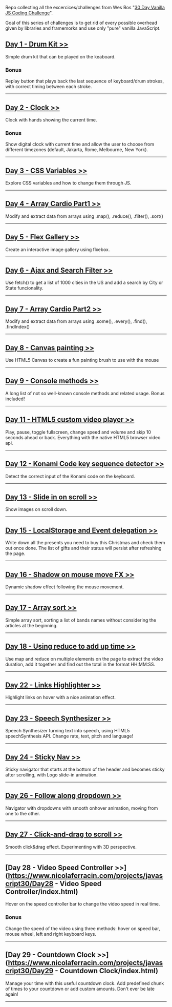 Repo collecting all the excercices/challenges from Wes Bos "[30 Day Vanilla JS Coding Challenge](https://javascript30.com/)".

Goal of this series of challenges is to get rid of every possible overhead given by libraries and framemorks and use only "pure" vanilla JavaScript.


## [Day 1 - Drum Kit >>](https://www.nicolaferracin.com/projects/javascript30/Day1%20-%20Drum%20Kit/index.html)
Simple drum kit that can be played on the keaboard.

### Bonus
Replay button that plays back the last sequence of keyboard/drum strokes, with correct timing between each stroke.

---

## [Day 2 - Clock >>](https://www.nicolaferracin.com/projects/javascript30/Day2%20-%20Clock/index.html)
Clock with hands showing the current time.

### Bonus
Show digital clock with current time and allow the user to choose from different timezones (default, Jakarta, Rome, Melbourne, New York).

---

## [Day 3 - CSS Variables >>](https://www.nicolaferracin.com/projects/javascript30/Day3%20-%20CSS%20variables/index.html)
Explore CSS variables and how to change them through JS.

---

## [Day 4 - Array Cardio Part1 >>](https://www.nicolaferracin.com/projects/javascript30/Day4%20-%20Array%20Cardio%20part1/index.html)
Modify and extract data from arrays using .map(), .reduce(), .filter(), .sort()

---

## [Day 5 - Flex Gallery >>](https://www.nicolaferracin.com/projects/javascript30/Day5%20-%20Flex%20gallery/index.html)
Create an interactive image gallery using flxebox.

---

## [Day 6 - Ajax and Search Filter >>](https://www.nicolaferracin.com/projects/javascript30/Day6%20-%20Ajax%20and%20Search%20filtering/index.html)
Use fetch() to get a list of 1000 cities in the US and add a search by City or State funcionality.

---

## [Day 7 - Array Cardio Part2 >>](https://www.nicolaferracin.com/projects/javascript30/Day7%20-%20Array%20Cardio%20part2/index.html)
Modify and extract data from arrays using .some(), .every(), .find(), .findIndex()

---

## [Day 8 - Canvas painting >>](https://www.nicolaferracin.com/projects/javascript30/Day8%20-%20Canvas%20painting/index.html)
Use HTML5 Canvas to create a fun painting brush to use with the mouse

---

## [Day 9 - Console methods >>](https://www.nicolaferracin.com/projects/javascript30/Day9%20-%20console%20methods/index.html)
A long list of not so well-known console methods and related usage. Bonus included!

---

<!-- ## Day 10 - Shift multiple selection
Allow multiple selection of checkboxes while holding the shift-key down.

--- -->

## [Day 11 - HTML5 custom video player >>](https://www.nicolaferracin.com/projects/javascript30/Day11%20-%20Shift%20multiple%20selection/index.html)
Play, pause, toggle fullscreen, change speed and volume and skip 10 seconds ahead or back. Everything with the native HTML5 browser video api.

---

## [Day 12 - Konami Code key sequence detector >>](https://www.nicolaferracin.com/projects/javascript30/Day12%20-%20Key%20sequence%20detection/index.html)
Detect the correct input of the Konami code on the keyboard.

---

## [Day 13 - Slide in on scroll >>](https://www.nicolaferracin.com/projects/javascript30/Day13%20-%20Slide%20in%20on%20scroll/index.html)
Show images on scroll down.

---

## [Day 15 - LocalStorage and Event delegation >>](https://www.nicolaferracin.com/projects/javascript30/Day15%20-%20LocalStorage%20and%20Event%20delegation/index.html)
Write down all the presents you need to buy this Christmas and check them out once done.
The list of gifts and their status will persist after refreshing the page.

---

## [Day 16 - Shadow on mouse move FX >>](https://www.nicolaferracin.com/projects/javascript30/Day16%20-%20Shadow%20on%20mouse%20move%20FX/index.html)
Dynamic shadow effect following the mouse movement.

---

## [Day 17 - Array sort >>](https://www.nicolaferracin.com/projects/javascript30/Day17%20-%20Array%20sort/index.html)
Simple array sort, sorting a list of bands names without considering the articles at the beginning.

---

## [Day 18 - Using reduce to add up time >>](https://www.nicolaferracin.com/projects/javascript30/Day18%20-%20Using%20reduce%20to%20add%20up%20time/index.html)
Use map and reduce on multiple elements on the page to extract the video duration, add it together and find out the total in the format HH:MM:SS.

---

## [Day 22 - Links Highlighter >>](https://www.nicolaferracin.com/projects/javascript30/Day22%20-%20Links%20Highlighter/index.html)
Highlight links on hover with a nice animation effect.

---

## [Day 23 - Speech Synthesizer >>](https://www.nicolaferracin.com/projects/javascript30/Day23%20-%20Speech%20Synthesizer/index.html)
Speech Synthesizer turning text into speech, using HTML5 speechSynthesis API. Change rate, text, pitch and language!

---

## [Day 24 - Sticky Nav >>](https://www.nicolaferracin.com/projects/javascript30/Day24%20-%20Sticky%20Nav/index.html)
Sticky navigator that starts at the bottom of the header and becomes sticky after scrolling, with Logo slide-in animation.

---

## [Day 26 - Follow along dropdown >>](https://www.nicolaferracin.com/projects/javascript30/Day26%20-%20Follow%20along%20dropdown/index.html)
Navigator with dropdowns with smooth onhover animation, moving from one to the other.

---

## [Day 27 - Click-and-drag to scroll >>](https://www.nicolaferracin.com/projects/javascript30/Day27%20-%20Click-and-drag%20to%20scroll/index.html)
Smooth click&drag effect. Experimenting with 3D perspective.

---

## [Day 28 - Video Speed Controller >>](https://www.nicolaferracin.com/projects/javascript30/Day28 - Video Speed Controller/index.html)
Hover on the speed controller bar to change the video speed in real time.

### Bonus
Change the speed of the video using three methods: hover on speed bar, mouse wheel, left and right keyboard keys.

---

## [Day 29 - Countdown Clock >>](https://www.nicolaferracin.com/projects/javascript30/Day29 - Countdown Clock/index.html)
Manage your time with this useful countdown clock. Add predefined chunk of times to your countdown or add custom amounts. Don't ever be late again!

---
